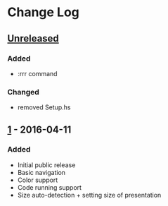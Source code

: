 # Change Log

## [Unreleased][unreleased]
### Added
- :rrr command
### Changed
- removed Setup.hs


## [1] - 2016-04-11
### Added
- Initial public release
- Basic navigation
- Color support
- Code running support
- Size auto-detection + setting size of presentation

[unreleased]: https://github.com/fokot/howerpoint/compare/v1...HEAD
[1]: https://github.com/fokot/howerpoint/tree/v1